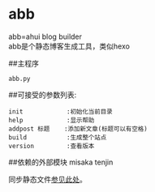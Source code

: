 abb
===

abb=ahui blog builder  
abb是个静态博客生成工具，类似hexo

##主程序

    abb.py

##可接受的参数列表:

    init            :初始化当前目录
    help            :显示帮助
    addpost 标题    :添加新文章(标题可以有空格)
    build           :生成整个站点
    version         :查看版本

##依赖的外部模块
    misaka
    tenjin

同步静态文件[参见此处](http://ahui.us/post/yong_git_tong_bu_jing_tai_wang_zhan.html)。